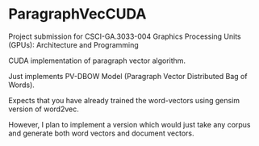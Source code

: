 ParagraphVecCUDA
================

Project submission for CSCI-GA.3033-004 Graphics Processing Units (GPUs): Architecture and Programming

CUDA implementation of paragraph vector algorithm.

Just implements PV-DBOW Model (Paragraph Vector Distributed Bag of Words). 

Expects that you have already trained the word-vectors using gensim version of word2vec.

However, I plan to implement a version which would just take any corpus and generate both word vectors and document vectors.


